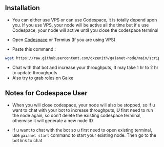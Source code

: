 
## Installation

- You can either use VPS or can use Codespace, it is totally depend upon you. If you use VPS, your node will be active all the time but if u use Codespace, your node will active until you close the codespace terminal

- Open [Codespace](https://github.com/codespaces) or Termius (If you are using VPS)
- Paste this command :
```bash
wget https://raw.githubusercontent.com/dxzenith/gaianet-node/main/script.sh && chmod +x script.sh && ./script.sh
```
- Chat with that bot and increase your throughputs, It may take 1 hr to 2 hr to update throughputs
- Also try to grab roles on Galxe

## Notes for Codespace User

- When you will close codespace, your node will also be stopped, so if u want to chat with your bot to increase throughputs, U first need to run the node again, so don't delete the existing codespace terminal, otherwise it will generate a new node ID

- If u want to chat with the bot so u first need to open existing terminal, use `gaianet start` command to start your existing node. Then go to the bot link to chat
